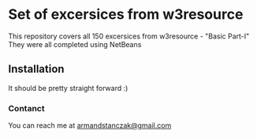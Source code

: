 # Set of excersices from w3resource

This repository covers all 150 excersices from w3resource - "Basic Part-I"
They were all completed using NetBeans

## Installation

It should be pretty straight forward :)

### Contanct

You can reach me at armandstanczak@gmail.com
